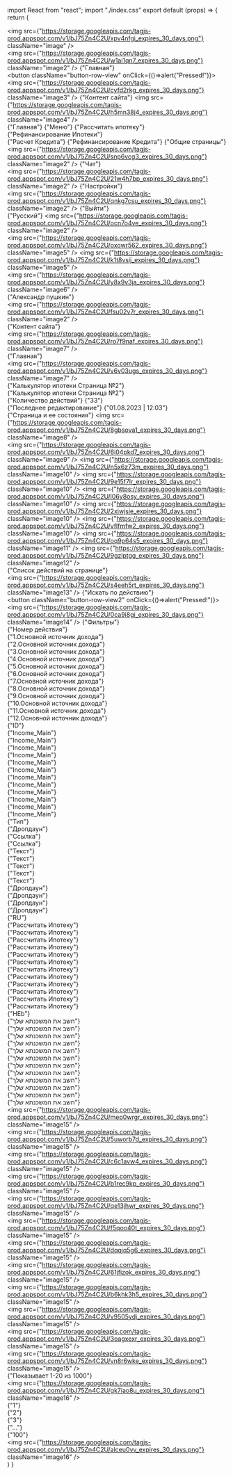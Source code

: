 import React from "react";
import "./index.css"
export default (props) => {
	return (
		<div className="contain">
			<div className="row-view">
				<div className="row-view2">
					<div className="column">
						<img
							src={"https://storage.googleapis.com/tagjs-prod.appspot.com/v1/bJ75Zn4C2U/xpv4nfgi_expires_30_days.png"} 
							className="image"
						/>
						<div className="row-view3">
							<img
								src={"https://storage.googleapis.com/tagjs-prod.appspot.com/v1/bJ75Zn4C2U/w1ai1qn7_expires_30_days.png"} 
								className="image2"
							/>
							<span className="text" >
								{"Главная"}
							</span>
						</div>
						<div className="column2">
							<button className="button-row-view"
								onClick={()=>alert("Pressed!")}>
								<img
									src={"https://storage.googleapis.com/tagjs-prod.appspot.com/v1/bJ75Zn4C2U/cyfd2rkg_expires_30_days.png"} 
									className="image3"
								/>
								<span className="text2" >
									{"Контент сайта"}
								</span>
								<img
									src={"https://storage.googleapis.com/tagjs-prod.appspot.com/v1/bJ75Zn4C2U/h5mn38j4_expires_30_days.png"} 
									className="image4"
								/>
							</button>
							<div className="column3">
								<span className="text3" >
									{"Главная"}
								</span>
								<span className="text4" >
									{"Меню"}
								</span>
								<span className="text5" >
									{"Рассчитать ипотеку"}
								</span>
								<div className="view">
									<span className="text6" >
										{"Рефинансирование Ипотеки"}
									</span>
								</div>
								<span className="text7" >
									{"Расчет Кредита"}
								</span>
								<span className="text8" >
									{"Рефинансирование Кредита"}
								</span>
								<span className="text9" >
									{"Общие страницы"}
								</span>
							</div>
						</div>
						<div className="row-view3">
							<img
								src={"https://storage.googleapis.com/tagjs-prod.appspot.com/v1/bJ75Zn4C2U/snp6vcg3_expires_30_days.png"} 
								className="image2"
							/>
							<span className="text" >
								{"Чат"}
							</span>
						</div>
						<div className="box">
						</div>
						<div className="row-view4">
							<img
								src={"https://storage.googleapis.com/tagjs-prod.appspot.com/v1/bJ75Zn4C2U/21w4h7bp_expires_30_days.png"} 
								className="image2"
							/>
							<span className="text" >
								{"Настройки"}
							</span>
						</div>
						<div className="row-view5">
							<img
								src={"https://storage.googleapis.com/tagjs-prod.appspot.com/v1/bJ75Zn4C2U/qnkg7csu_expires_30_days.png"} 
								className="image2"
							/>
							<span className="text" >
								{"Выйти"}
							</span>
						</div>
					</div>
					<div className="box2">
					</div>
				</div>
				<div className="column4">
					<div className="row-view6">
						<div className="row-view7">
							<span className="text10" >
								{"Русский"}
							</span>
							<img
								src={"https://storage.googleapis.com/tagjs-prod.appspot.com/v1/bJ75Zn4C2U/ocn7o4ve_expires_30_days.png"} 
								className="image2"
							/>
						</div>
						<img
							src={"https://storage.googleapis.com/tagjs-prod.appspot.com/v1/bJ75Zn4C2U/oxowr562_expires_30_days.png"} 
							className="image5"
						/>
						<img
							src={"https://storage.googleapis.com/tagjs-prod.appspot.com/v1/bJ75Zn4C2U/k1t8vsij_expires_30_days.png"} 
							className="image5"
						/>
						<div className="row-view8">
							<img
								src={"https://storage.googleapis.com/tagjs-prod.appspot.com/v1/bJ75Zn4C2U/y8x9v3ja_expires_30_days.png"} 
								className="image6"
							/>
							<div className="view2">
								<span className="text10" >
									{"Александр пушкин"}
								</span>
							</div>
							<img
								src={"https://storage.googleapis.com/tagjs-prod.appspot.com/v1/bJ75Zn4C2U/fsu02v7r_expires_30_days.png"} 
								className="image2"
							/>
						</div>
					</div>
					<div className="column5">
						<div className="column6">
							<div className="row-view9">
								<div className="view3">
									<span className="text11" >
										{"Контент сайта"}
									</span>
								</div>
								<img
									src={"https://storage.googleapis.com/tagjs-prod.appspot.com/v1/bJ75Zn4C2U/ro7f9naf_expires_30_days.png"} 
									className="image7"
								/>
								<div className="view3">
									<span className="text11" >
										{"Главная"}
									</span>
								</div>
								<img
									src={"https://storage.googleapis.com/tagjs-prod.appspot.com/v1/bJ75Zn4C2U/v6v03ugs_expires_30_days.png"} 
									className="image7"
								/>
								<div className="view3">
									<span className="text11" >
										{"Калькулятор ипотеки Страница  №2"}
									</span>
								</div>
							</div>
							<div className="row-view10">
								<span className="text12" >
									{"Калькулятор ипотеки Страница  №2"}
								</span>
								<div className="box3">
								</div>
							</div>
						</div>
						<div className="row-view11">
							<div className="column7">
								<span className="text13" >
									{"Количество действий"}
								</span>
								<span className="text14" >
									{"33"}
								</span>
							</div>
							<div className="column8">
								<span className="text13" >
									{"Последнее редактирование"}
								</span>
								<span className="text14" >
									{"01.08.2023 | 12:03"}
								</span>
							</div>
						</div>
					</div>
					<div className="column9">
						<span className="text15" >
							{"Cтраница и ее состояния"}
						</span>
						<img
							src={"https://storage.googleapis.com/tagjs-prod.appspot.com/v1/bJ75Zn4C2U/8gbsova1_expires_30_days.png"} 
							className="image8"
						/>
					</div>
					<div className="row-view12">
						<img
							src={"https://storage.googleapis.com/tagjs-prod.appspot.com/v1/bJ75Zn4C2U/6i04pkd7_expires_30_days.png"} 
							className="image9"
						/>
						<img
							src={"https://storage.googleapis.com/tagjs-prod.appspot.com/v1/bJ75Zn4C2U/n5x6z73m_expires_30_days.png"} 
							className="image10"
						/>
						<img
							src={"https://storage.googleapis.com/tagjs-prod.appspot.com/v1/bJ75Zn4C2U/9e15f7lr_expires_30_days.png"} 
							className="image10"
						/>
						<img
							src={"https://storage.googleapis.com/tagjs-prod.appspot.com/v1/bJ75Zn4C2U/l06y8osy_expires_30_days.png"} 
							className="image10"
						/>
						<img
							src={"https://storage.googleapis.com/tagjs-prod.appspot.com/v1/bJ75Zn4C2U/2xiwjsie_expires_30_days.png"} 
							className="image10"
						/>
						<img
							src={"https://storage.googleapis.com/tagjs-prod.appspot.com/v1/bJ75Zn4C2U/vflfmfw2_expires_30_days.png"} 
							className="image10"
						/>
						<img
							src={"https://storage.googleapis.com/tagjs-prod.appspot.com/v1/bJ75Zn4C2U/oq9p64s5_expires_30_days.png"} 
							className="image11"
						/>
						<img
							src={"https://storage.googleapis.com/tagjs-prod.appspot.com/v1/bJ75Zn4C2U/9gzlptgg_expires_30_days.png"} 
							className="image12"
						/>
					</div>
					<span className="text16" >
						{"Cписок действий на странице"}
					</span>
					<div className="column10">
						<div className="row-view13">
							<div className="row-view14">
								<img
									src={"https://storage.googleapis.com/tagjs-prod.appspot.com/v1/bJ75Zn4C2U/s4eeh5rt_expires_30_days.png"} 
									className="image13"
								/>
								<span className="text13" >
									{"Искать по действию"}
								</span>
							</div>
							<button className="button-row-view2"
								onClick={()=>alert("Pressed!")}>
								<img
									src={"https://storage.googleapis.com/tagjs-prod.appspot.com/v1/bJ75Zn4C2U/0ca9i8gi_expires_30_days.png"} 
									className="image14"
								/>
								<span className="text17" >
									{"Фильтры"}
								</span>
							</button>
						</div>
						<div className="row-view15">
							<div className="column11">
								<div className="view4">
									<span className="text18" >
										{"Номер действия"}
									</span>
								</div>
								<div className="box4">
								</div>
								<div className="view5">
									<span className="text6" >
										{"1.Основной источник дохода"}
									</span>
								</div>
								<div className="box4">
								</div>
								<div className="view6">
									<span className="text6" >
										{"2.Основной источник дохода"}
									</span>
								</div>
								<div className="box4">
								</div>
								<div className="view5">
									<span className="text6" >
										{"3.Основной источник дохода"}
									</span>
								</div>
								<div className="box4">
								</div>
								<div className="view6">
									<span className="text6" >
										{"4.Основной источник дохода"}
									</span>
								</div>
								<div className="box4">
								</div>
								<div className="view5">
									<span className="text6" >
										{"5.Основной источник дохода"}
									</span>
								</div>
								<div className="box4">
								</div>
								<div className="view6">
									<span className="text6" >
										{"6.Основной источник дохода"}
									</span>
								</div>
								<div className="box4">
								</div>
								<div className="view5">
									<span className="text6" >
										{"7.Основной источник дохода"}
									</span>
								</div>
								<div className="box4">
								</div>
								<div className="view6">
									<span className="text6" >
										{"8.Основной источник дохода"}
									</span>
								</div>
								<div className="box4">
								</div>
								<div className="view5">
									<span className="text6" >
										{"9.Основной источник дохода"}
									</span>
								</div>
								<div className="box4">
								</div>
								<div className="view6">
									<span className="text6" >
										{"10.Основной источник дохода"}
									</span>
								</div>
								<div className="box4">
								</div>
								<div className="view5">
									<span className="text6" >
										{"11.Основной источник дохода"}
									</span>
								</div>
								<div className="box4">
								</div>
								<div className="view6">
									<span className="text6" >
										{"12.Основной источник дохода"}
									</span>
								</div>
							</div>
							<div className="column12">
								<div className="view7">
									<span className="text18" >
										{"ID"}
									</span>
								</div>
								<div className="box4">
								</div>
								<span className="text19" >
									{"Income_Main"}
								</span>
								<div className="box4">
								</div>
								<span className="text19" >
									{"Income_Main"}
								</span>
								<div className="box4">
								</div>
								<span className="text19" >
									{"Income_Main"}
								</span>
								<div className="box4">
								</div>
								<span className="text19" >
									{"Income_Main"}
								</span>
								<div className="box4">
								</div>
								<span className="text19" >
									{"Income_Main"}
								</span>
								<div className="box4">
								</div>
								<span className="text19" >
									{"Income_Main"}
								</span>
								<div className="box4">
								</div>
								<span className="text19" >
									{"Income_Main"}
								</span>
								<div className="box4">
								</div>
								<span className="text19" >
									{"Income_Main"}
								</span>
								<div className="box4">
								</div>
								<span className="text19" >
									{"Income_Main"}
								</span>
								<div className="box4">
								</div>
								<span className="text19" >
									{"Income_Main"}
								</span>
								<div className="box4">
								</div>
								<span className="text19" >
									{"Income_Main"}
								</span>
								<div className="box4">
								</div>
								<span className="text19" >
									{"Income_Main"}
								</span>
							</div>
							<div className="column12">
								<div className="view8">
									<span className="text18" >
										{"Тип"}
									</span>
								</div>
								<div className="box5">
								</div>
								<span className="text20" >
									{"Дропдаун"}
								</span>
								<div className="box5">
								</div>
								<span className="text21" >
									{"Ссылка"}
								</span>
								<div className="box5">
								</div>
								<span className="text21" >
									{"Ссылка"}
								</span>
								<div className="box5">
								</div>
								<span className="text22" >
									{"Текст"}
								</span>
								<div className="box5">
								</div>
								<span className="text22" >
									{"Текст"}
								</span>
								<div className="box5">
								</div>
								<span className="text22" >
									{"Текст"}
								</span>
								<div className="box5">
								</div>
								<span className="text23" >
									{"Текст"}
								</span>
								<div className="box5">
								</div>
								<span className="text22" >
									{"Текст"}
								</span>
								<div className="box5">
								</div>
								<span className="text24" >
									{"Дропдаун"}
								</span>
								<div className="box5">
								</div>
								<span className="text24" >
									{"Дропдаун"}
								</span>
								<div className="box5">
								</div>
								<span className="text24" >
									{"Дропдаун"}
								</span>
								<div className="box5">
								</div>
								<span className="text24" >
									{"Дропдаун"}
								</span>
							</div>
							<div className="column12">
								<div className="view9">
									<span className="text18" >
										{"RU"}
									</span>
								</div>
								<div className="box6">
								</div>
								<span className="text25" >
									{"Рассчитать Ипотеку"}
								</span>
								<div className="box6">
								</div>
								<span className="text26" >
									{"Рассчитать Ипотеку"}
								</span>
								<div className="box6">
								</div>
								<span className="text26" >
									{"Рассчитать Ипотеку"}
								</span>
								<div className="box6">
								</div>
								<span className="text26" >
									{"Рассчитать Ипотеку"}
								</span>
								<div className="box6">
								</div>
								<span className="text25" >
									{"Рассчитать Ипотеку"}
								</span>
								<div className="box6">
								</div>
								<span className="text26" >
									{"Рассчитать Ипотеку"}
								</span>
								<div className="box6">
								</div>
								<span className="text25" >
									{"Рассчитать Ипотеку"}
								</span>
								<div className="box6">
								</div>
								<span className="text26" >
									{"Рассчитать Ипотеку"}
								</span>
								<div className="box6">
								</div>
								<span className="text26" >
									{"Рассчитать Ипотеку"}
								</span>
								<div className="box6">
								</div>
								<span className="text26" >
									{"Рассчитать Ипотеку"}
								</span>
								<div className="box6">
								</div>
								<span className="text26" >
									{"Рассчитать Ипотеку"}
								</span>
								<div className="box6">
								</div>
								<span className="text26" >
									{"Рассчитать Ипотеку"}
								</span>
							</div>
							<div className="column13">
								<div className="view10">
									<span className="text27" >
										{"HEb"}
									</span>
								</div>
								<div className="box7">
								</div>
								<span className="text28" >
									{"חשב את המשכנתא שלך"}
								</span>
								<div className="box7">
								</div>
								<span className="text29" >
									{"חשב את המשכנתא שלך"}
								</span>
								<div className="box7">
								</div>
								<span className="text29" >
									{"חשב את המשכנתא שלך"}
								</span>
								<div className="box7">
								</div>
								<span className="text29" >
									{"חשב את המשכנתא שלך"}
								</span>
								<div className="box7">
								</div>
								<span className="text29" >
									{"חשב את המשכנתא שלך"}
								</span>
								<div className="box7">
								</div>
								<span className="text29" >
									{"חשב את המשכנתא שלך"}
								</span>
								<div className="box7">
								</div>
								<span className="text28" >
									{"חשב את המשכנתא שלך"}
								</span>
								<div className="box7">
								</div>
								<span className="text29" >
									{"חשב את המשכנתא שלך"}
								</span>
								<div className="box7">
								</div>
								<span className="text29" >
									{"חשב את המשכנתא שלך"}
								</span>
								<div className="box7">
								</div>
								<span className="text29" >
									{"חשב את המשכנתא שלך"}
								</span>
								<div className="box7">
								</div>
								<span className="text29" >
									{"חשב את המשכנתא שלך"}
								</span>
								<div className="box7">
								</div>
								<span className="text29" >
									{"חשב את המשכנתא שלך"}
								</span>
							</div>
							<div className="column11">
								<div className="box8">
								</div>
								<div className="box9">
								</div>
								<img
									src={"https://storage.googleapis.com/tagjs-prod.appspot.com/v1/bJ75Zn4C2U/mep0wrgr_expires_30_days.png"} 
									className="image15"
								/>
								<div className="box9">
								</div>
								<img
									src={"https://storage.googleapis.com/tagjs-prod.appspot.com/v1/bJ75Zn4C2U/5uworb7d_expires_30_days.png"} 
									className="image15"
								/>
								<div className="box9">
								</div>
								<img
									src={"https://storage.googleapis.com/tagjs-prod.appspot.com/v1/bJ75Zn4C2U/c6c1avw4_expires_30_days.png"} 
									className="image15"
								/>
								<div className="box9">
								</div>
								<img
									src={"https://storage.googleapis.com/tagjs-prod.appspot.com/v1/bJ75Zn4C2U/b1rec9kp_expires_30_days.png"} 
									className="image15"
								/>
								<div className="box9">
								</div>
								<img
									src={"https://storage.googleapis.com/tagjs-prod.appspot.com/v1/bJ75Zn4C2U/qe13jhwr_expires_30_days.png"} 
									className="image15"
								/>
								<div className="box9">
								</div>
								<img
									src={"https://storage.googleapis.com/tagjs-prod.appspot.com/v1/bJ75Zn4C2U/f5qoo40t_expires_30_days.png"} 
									className="image15"
								/>
								<div className="box9">
								</div>
								<img
									src={"https://storage.googleapis.com/tagjs-prod.appspot.com/v1/bJ75Zn4C2U/dqqjq5g6_expires_30_days.png"} 
									className="image15"
								/>
								<div className="box9">
								</div>
								<img
									src={"https://storage.googleapis.com/tagjs-prod.appspot.com/v1/bJ75Zn4C2U/61jfizok_expires_30_days.png"} 
									className="image15"
								/>
								<div className="box9">
								</div>
								<img
									src={"https://storage.googleapis.com/tagjs-prod.appspot.com/v1/bJ75Zn4C2U/b6khk3h5_expires_30_days.png"} 
									className="image15"
								/>
								<div className="box9">
								</div>
								<img
									src={"https://storage.googleapis.com/tagjs-prod.appspot.com/v1/bJ75Zn4C2U/v9505ydj_expires_30_days.png"} 
									className="image15"
								/>
								<div className="box9">
								</div>
								<img
									src={"https://storage.googleapis.com/tagjs-prod.appspot.com/v1/bJ75Zn4C2U/3oagxexr_expires_30_days.png"} 
									className="image15"
								/>
								<div className="box9">
								</div>
								<img
									src={"https://storage.googleapis.com/tagjs-prod.appspot.com/v1/bJ75Zn4C2U/vn8r6wke_expires_30_days.png"} 
									className="image15"
								/>
							</div>
						</div>
						<div className="row-view13">
							<span className="text30" >
								{"Показывает 1-20 из 1000"}
							</span>
							<div className="row-view16">
								<img
									src={"https://storage.googleapis.com/tagjs-prod.appspot.com/v1/bJ75Zn4C2U/gk7iao8u_expires_30_days.png"} 
									className="image16"
								/>
								<div className="view11">
									<span className="text11" >
										{"1"}
									</span>
								</div>
								<div className="view12">
									<span className="text6" >
										{"2"}
									</span>
								</div>
								<div className="view11">
									<span className="text11" >
										{"3"}
									</span>
								</div>
								<div className="view11">
									<span className="text11" >
										{"..."}
									</span>
								</div>
								<div className="view11">
									<span className="text11" >
										{"100"}
									</span>
								</div>
								<img
									src={"https://storage.googleapis.com/tagjs-prod.appspot.com/v1/bJ75Zn4C2U/alceu0vv_expires_30_days.png"} 
									className="image16"
								/>
							</div>
						</div>
					</div>
				</div>
			</div>
		</div>
	)
}